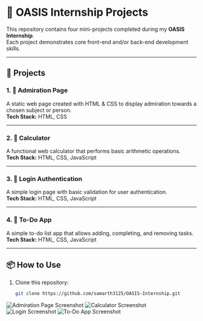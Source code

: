 # 🌟 OASIS Internship Projects

This repository contains four mini-projects completed during my **OASIS Internship**.  
Each project demonstrates core front-end and/or back-end development skills.

---

## 📂 Projects

### 1. 🌼 Admiration Page
A static web page created with HTML & CSS to display admiration towards a chosen subject or person.  
**Tech Stack:** HTML, CSS  

---

### 2. 🧮 Calculator
A functional web calculator that performs basic arithmetic operations.  
**Tech Stack:** HTML, CSS, JavaScript  

---

### 3. 🔐 Login Authentication
A simple login page with basic validation for user authentication.  
**Tech Stack:** HTML, CSS, JavaScript  

---

### 4. 📝 To-Do App
A simple to-do list app that allows adding, completing, and removing tasks.  
**Tech Stack:** HTML, CSS, JavaScript  

---

## 📦 How to Use
1. Clone this repository:
   ```bash
   git clone https://github.com/samarth3125/OASIS-Internship.git

![Admiration Page Screenshot](screenshots/admiration_page.png)
![Calculator Screenshot](screenshots/calculator.png)
![Login Screenshot](screenshots/login.png)
![To-Do App Screenshot](screenshots/todo_app.png)

